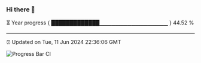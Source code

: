 ### Hi there 👋

⏳ Year progress { █████████████▁▁▁▁▁▁▁▁▁▁▁▁▁▁▁▁▁ } 44.52 %

---

⏰ Updated on Tue, 11 Jun 2024 22:36:06 GMT

![Progress Bar CI](https://github.com/IshwaranRudhara/GIT-ACTION/workflows/Progress%20Bar%20CI/badge.svg)
